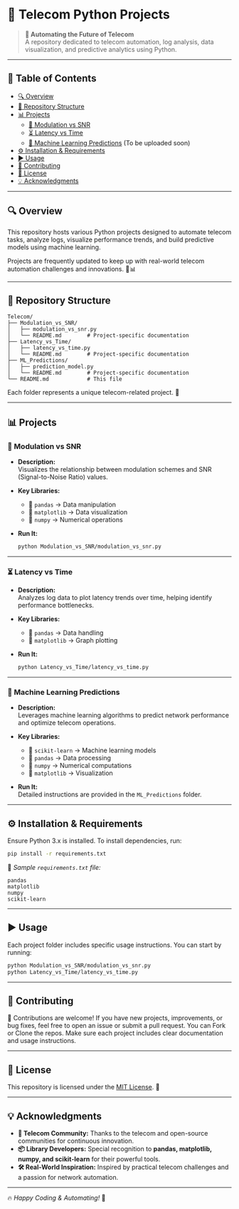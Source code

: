 # 📡 Telecom Python Projects


> **🚀 Automating the Future of Telecom**  
> A repository dedicated to telecom automation, log analysis, data visualization, and predictive analytics using Python.

---

## 📖 Table of Contents

- [🔍 Overview](#-overview)
- [📂 Repository Structure](#-repository-structure)
- [📊 Projects](#-projects)
  - [📡 Modulation vs SNR](#-modulation-vs-snr)
  - [⏳ Latency vs Time](#-latency-vs-time)
  - [🤖 Machine Learning Predictions](#-machine-learning-predictions) (To be uploaded soon)
- [⚙️ Installation & Requirements](#️-installation--requirements)
- [▶️ Usage](#-usage)
- [🤝 Contributing](#-contributing)
- [📝 License](#-license)
- [💡 Acknowledgments](#-acknowledgments)

---

## 🔍 Overview

This repository hosts various Python projects designed to automate telecom tasks, analyze logs, visualize performance trends, and build predictive models using machine learning.

Projects are frequently updated to keep up with real-world telecom automation challenges and innovations. 📡📊

---

## 📂 Repository Structure

```
Telecom/
├── Modulation_vs_SNR/
│   ├── modulation_vs_snr.py
│   └── README.md        # Project-specific documentation
├── Latency_vs_Time/
│   ├── latency_vs_time.py
│   └── README.md        # Project-specific documentation
├── ML_Predictions/
│   ├── prediction_model.py
│   └── README.md        # Project-specific documentation
└── README.md            # This file
```

Each folder represents a unique telecom-related project. 📁

---

## 📊 Projects

### 📡 Modulation vs SNR

- **Description:**  
  Visualizes the relationship between modulation schemes and SNR (Signal-to-Noise Ratio) values.
  
- **Key Libraries:**  
  - 📌 `pandas` → Data manipulation  
  - 📌 `matplotlib` → Data visualization  
  - 📌 `numpy` → Numerical operations

- **Run It:**
  ```bash
  python Modulation_vs_SNR/modulation_vs_snr.py
  ```

---

### ⏳ Latency vs Time

- **Description:**  
  Analyzes log data to plot latency trends over time, helping identify performance bottlenecks.
  
- **Key Libraries:**  
  - 📌 `pandas` → Data handling  
  - 📌 `matplotlib` → Graph plotting

- **Run It:**
  ```bash
  python Latency_vs_Time/latency_vs_time.py
  ```

---

### 🤖 Machine Learning Predictions

- **Description:**  
  Leverages machine learning algorithms to predict network performance and optimize telecom operations.
  
- **Key Libraries:**  
  - 📌 `scikit-learn` → Machine learning models  
  - 📌 `pandas` → Data processing  
  - 📌 `numpy` → Numerical computations  
  - 📌 `matplotlib` → Visualization

- **Run It:**  
  Detailed instructions are provided in the `ML_Predictions` folder.

---

## ⚙️ Installation & Requirements

Ensure Python 3.x is installed. To install dependencies, run:

```bash
pip install -r requirements.txt
```

📜 *Sample `requirements.txt` file:*
```
pandas
matplotlib
numpy
scikit-learn
```

---

## ▶️ Usage

Each project folder includes specific usage instructions. You can start by running:

```bash
python Modulation_vs_SNR/modulation_vs_snr.py
python Latency_vs_Time/latency_vs_time.py
```

---

## 🤝 Contributing

🚀 Contributions are welcome! If you have new projects, improvements, or bug fixes, feel free to open an issue or submit a pull request.
You can Fork or Clone the repos.
Make sure each project includes clear documentation and usage instructions.

---

## 📝 License

This repository is licensed under the [MIT License](LICENSE). 📜

---

## 💡 Acknowledgments

- **📶 Telecom Community:** Thanks to the telecom and open-source communities for continuous innovation.  
- **📦 Library Developers:** Special recognition to **pandas, matplotlib, numpy, and scikit-learn** for their powerful tools.  
- **🛠️ Real-World Inspiration:** Inspired by practical telecom challenges and a passion for network automation.

---

🔥 *Happy Coding & Automating!* 🚀

